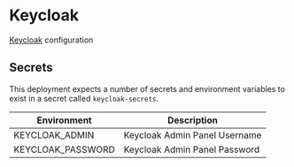 # Keycloak

[Keycloak](https://www.keycloak.org/) configuration

## Secrets
This deployment expects a number of secrets and environment variables to exist in a secret called `keycloak-secrets`.


| Environment             | Description                        |
|-------------------------|------------------------------------|
| KEYCLOAK_ADMIN          | Keycloak Admin Panel Username      |
| KEYCLOAK_PASSWORD       | Keycloak Admin Panel Password      |
